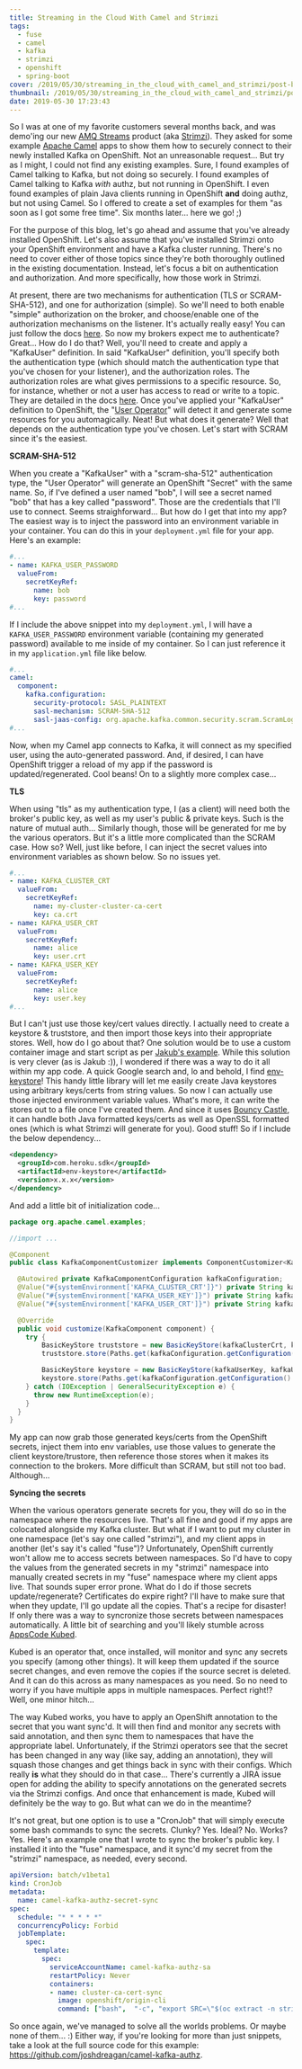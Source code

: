 ```yaml
---
title: Streaming in the Cloud With Camel and Strimzi
tags:
  - fuse
  - camel
  - kafka
  - strimzi
  - openshift
  - spring-boot
cover: /2019/05/30/streaming_in_the_cloud_with_camel_and_strimzi/post-bg.jpg
thumbnail: /2019/05/30/streaming_in_the_cloud_with_camel_and_strimzi/post-bg.jpg
date: 2019-05-30 17:23:43
---
```



So I was at one of my favorite customers several months back, and was demo'ing our new [AMQ Streams](https://access.redhat.com/products/red-hat-amq#streams) product (aka [Strimzi](https://strimzi.io/)). They asked for some example [Apache Camel](https://camel.apache.org/) apps to show them how to securely connect to their newly installed Kafka on OpenShift. Not an unreasonable request... But try as I might, I could not find any existing examples. Sure, I found examples of Camel talking to Kafka, but not doing so securely. I found examples of Camel talking to Kafka _with_ authz, but not running in OpenShift. I even found examples of plain Java clients running in OpenShift __and__ doing authz, but not using Camel. So I offered to create a set of examples for them "as soon as I got some free time". Six months later... here we go! ;)<!-- more -->

For the purpose of this blog, let's go ahead and assume that you've already installed OpenShift. Let's also assume that you've installed Strimzi onto your OpenShift environment and have a Kafka cluster running. There's no need to cover either of those topics since they're both thoroughly outlined in the existing documentation. Instead, let's focus a bit on authentication and authorization. And more specifically, how those work in Strimzi. 

At present, there are two mechanisms for authentication (TLS or SCRAM-SHA-512), and one for authorization (simple). So we'll need to both enable "simple" authorization on the broker, and choose/enable one of the authorization mechanisms on the listener. It's actually really easy! You can just follow the docs [here](https://strimzi.io/docs/master/#assembly-kafka-authentication-and-authorization-deployment-configuration-kafka). So now my brokers expect me to authenticate? Great... How do I do that? Well, you'll need to create and apply a "KafkaUser" definition. In said "KafkaUser" definition, you'll specify both the authentication type (which should match the authentication type that you've chosen for your listener), and the authorization roles. The authorization roles are what gives permissions to a specific resource. So, for instance, whether or not a user has access to read or write to a topic. They are detailed in the docs [here](https://strimzi.io/docs/master/#simple_authorization_2). Once you've applied your "KafkaUser" definition to OpenShift, the "[User Operator](https://strimzi.io/docs/master/#assembly-user-operator-str)" will detect it and generate some resources for you automagically. Neat! But what does it generate? Well that depends on the authentication type you've chosen. Let's start with SCRAM since it's the easiest. 

__SCRAM-SHA-512__

When you create a "KafkaUser" with a "scram-sha-512" authentication type, the "User Operator" will generate an OpenShift "Secret" with the same name. So, if I've defined a user named "bob", I will see a secret named "bob" that has a key called "password". Those are the credentials that I'll use to connect. Seems straighforward... But how do I get that into my app? The easiest way is to inject the password into an environment variable in your container. You can do this in your `deployment.yml` file for your app. Here's an example:

```yaml deployment.yml
#...
- name: KAFKA_USER_PASSWORD
  valueFrom:
    secretKeyRef:
      name: bob
      key: password
#...
```

If I include the above snippet into my `deployment.yml`, I will have a `KAFKA_USER_PASSWORD` environment variable (containing my generated password) available to me inside of my container. So I can just reference it in my `application.yml` file like below.

```yaml application.yml
#...
camel:
  component:
    kafka.configuration:
      security-protocol: SASL_PLAINTEXT
      sasl-mechanism: SCRAM-SHA-512
      sasl-jaas-config: org.apache.kafka.common.security.scram.ScramLoginModule required username="bob" password="${KAFKA_USER_PASSWORD}";
#...
```

Now, when my Camel app connects to Kafka, it will connect as my specified user, using the auto-generated password. And, if desired, I can have OpenShift trigger a reload of my app if the password is updated/regenerated. Cool beans! On to a slightly more complex case...

__TLS__

When using "tls" as my authentication type, I (as a client) will need both the broker's public key, as well as my user's public & private keys. Such is the nature of mutual auth... Similarly though, those will be generated for me by the various operators. But it's a little more complicated than the SCRAM case. How so? Well, just like before, I can inject the secret values into environment variables as shown below. So no issues yet.

```yaml deployment.yml
#...
- name: KAFKA_CLUSTER_CRT
  valueFrom:
    secretKeyRef:
      name: my-cluster-cluster-ca-cert
      key: ca.crt
- name: KAFKA_USER_CRT
  valueFrom:
    secretKeyRef:
      name: alice
      key: user.crt
- name: KAFKA_USER_KEY
  valueFrom:
    secretKeyRef:
      name: alice
      key: user.key
#...
```

But I can't just use those key/cert values directly. I actually need to create a keystore & truststore, and then import those keys into their appropriate stores. Well, how do I go about that? One solution would be to use a custom container image and start script as per [Jakub's example](https://github.com/strimzi/client-examples). While this solution is very clever (as is Jakub :)), I wondered if there was a way to do it all within my app code. A quick Google search and, lo and behold, I find [env-keystore](https://github.com/heroku/env-keystore)! This handy little library will let me easily create Java keystores using arbitrary keys/certs from string values. So now I can actually use those injected environment variable values. What's more, it can write the stores out to a file once I've created them. And since it uses [Bouncy Castle](https://www.bouncycastle.org/), it can handle both Java formatted keys/certs as well as OpenSSL formatted ones (which is what Strimzi will generate for you). Good stuff! So if I include the below dependency...

```xml pom.xml
<dependency>
  <groupId>com.heroku.sdk</groupId>
  <artifactId>env-keystore</artifactId>
  <version>x.x.x</version>
</dependency>
```

And add a little bit of initialization code...

```java KafkaComponentCustomizer.java
package org.apache.camel.examples;

//import ...

@Component 
public class KafkaComponentCustomizer implements ComponentCustomizer<KafkaComponent> {

  @Autowired private KafkaComponentConfiguration kafkaConfiguration;
  @Value("#{systemEnvironment['KAFKA_CLUSTER_CRT']}") private String kafkaClusterCrt;
  @Value("#{systemEnvironment['KAFKA_USER_KEY']}") private String kafkaUserKey;
  @Value("#{systemEnvironment['KAFKA_USER_CRT']}") private String kafkaUserCrt;

  @Override
  public void customize(KafkaComponent component) {
    try {
        BasicKeyStore truststore = new BasicKeyStore(kafkaClusterCrt, kafkaConfiguration.getConfiguration().getSslTruststorePassword());
        truststore.store(Paths.get(kafkaConfiguration.getConfiguration().getSslTruststoreLocation()));

        BasicKeyStore keystore = new BasicKeyStore(kafkaUserKey, kafkaUserCrt, kafkaConfiguration.getConfiguration().getSslKeystorePassword());
        keystore.store(Paths.get(kafkaConfiguration.getConfiguration().getSslKeystoreLocation()));
    } catch (IOException | GeneralSecurityException e) {
      throw new RuntimeException(e);
    }
  }
}
```

My app can now grab those generated keys/certs from the OpenShift secrets, inject them into env variables, use those values to generate the client keystore/trustore, then reference those stores when it makes its connection to the brokers. More difficult than SCRAM, but still not too bad. Although...

__Syncing the secrets__

When the various operators generate secrets for you, they will do so in the namespace where the resources live. That's all fine and good if my apps are colocated alongside my Kafka cluster. But what if I want to put my cluster in one namespace (let's say one called "strimzi"), and my client apps in another (let's say it's called "fuse")? Unfortunately, OpenShift currently won't allow me to access secrets between namespaces. So I'd have to copy the values from the generated secrets in my "strimzi" namespace into manually created secrets in my "fuse" namespace where my client apps live. That sounds super error prone. What do I do if those secrets update/regenerate? Certificates do expire right? I'll have to make sure that when they update, I'll go update all the copies. That's a recipe for disaster! If only there was a way to syncronize those secrets between namespaces automatically. A little bit of searching and you'll likely stumble across [AppsCode Kubed](https://github.com/appscode/kubed). 

Kubed is an operator that, once installed, will monitor and sync any secrets you specify (among other things). It will keep them updated if the source secret changes, and even remove the copies if the source secret is deleted. And it can do this across as many namespaces as you need. So no need to worry if you have multiple apps in multiple namespaces. Perfect right!? Well, one minor hitch...

The way Kubed works, you have to apply an OpenShift annotation to the secret that you want sync'd. It will then find and monitor any secrets with said annotation, and then sync them to namespaces that have the appropriate label. Unfortunately, if the Strimzi operators see that the secret has been changed in any way (like say, adding an annotation), they will squash those changes and get things back in sync with their configs. Which really __is__ what they should do in that case... There's currently a JIRA issue open for adding the ability to specify annotations on the generated secrets via the Strimzi configs. And once that enhancement is made, Kubed will definitely be the way to go. But what can we do in the meantime?

It's not great, but one option is to use a "CronJob" that will simply execute some bash commands to sync the secrets. Clunky? Yes. Ideal? No. Works? Yes. Here's an example one that I wrote to sync the broker's public key. I installed it into the "fuse" namespace, and it sync'd my secret from the "strimzi" namespace, as needed, every second.

```yaml secret-sync-cronjob.yml
apiVersion: batch/v1beta1
kind: CronJob
metadata:
  name: camel-kafka-authz-secret-sync
spec:
  schedule: "* * * * *"
  concurrencyPolicy: Forbid
  jobTemplate:
    spec:
      template:
        spec:
          serviceAccountName: camel-kafka-authz-sa
          restartPolicy: Never
          containers:
          - name: cluster-ca-cert-sync
            image: openshift/origin-cli
            command: ["bash",  "-c", "export SRC=\"$(oc extract -n strimzi secrets/my-cluster-cluster-ca-cert --keys=ca.crt --to=-)\"; export DST=\"$(oc extract -n fuse secrets/my-cluster-cluster-ca-cert --keys=ca.crt --to=-)\"; if [ -n \"$SRC\" ] && [ \"$DST\" != \"$SRC\" ]; then echo 'Values differ. Syncing...'; oc create secret generic -n fuse --dry-run -o yaml my-cluster-cluster-ca-cert --from-literal=\"ca.crt=$SRC\" | oc apply -f -; fi;"]
```

So once again, we've managed to solve all the worlds problems. Or maybe none of them... :) Either way, if you're looking for more than just snippets, take a look at the full source code for this example: https://github.com/joshdreagan/camel-kafka-authz.
